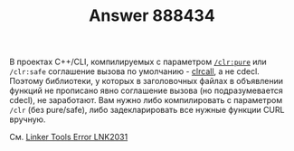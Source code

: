 ﻿---
title: "Answer 888434"
se.owner.user_id: 240512
se.owner.display_name: "MSDN.WhiteKnight"
se.owner.link: "https://ru.stackoverflow.com/users/240512/msdn-whiteknight"
se.answer_id: 888434
se.question_id: 888273
se.post_type: answer
se.score: 4
se.is_accepted: True
---
<p>В проектах С++/CLI, компилируемых с параметром <a href="https://docs.microsoft.com/en-us/cpp/build/reference/clr-common-language-runtime-compilation?view=vs-2017" rel="nofollow noreferrer"><code>/clr:pure</code></a> или <code>/clr:safe</code> соглашение вызова по умолчанию - <a href="https://docs.microsoft.com/en-us/cpp/cpp/clrcall?view=vs-2017" rel="nofollow noreferrer">clrcall</a>, а не cdecl. Поэтому библиотеки, у которых в заголовочных файлах в объявлении функций не прописано явно соглашение вызова (но подразумевается cdecl), не заработают. Вам нужно либо компилировать с параметром <code>/clr</code> (без pure/safe), либо задекларировать все нужные функции CURL вручную.</p>

<p>См. <a href="https://docs.microsoft.com/en-us/cpp/error-messages/tool-errors/linker-tools-error-lnk2031?view=vs-2017" rel="nofollow noreferrer">Linker Tools Error LNK2031</a></p>
